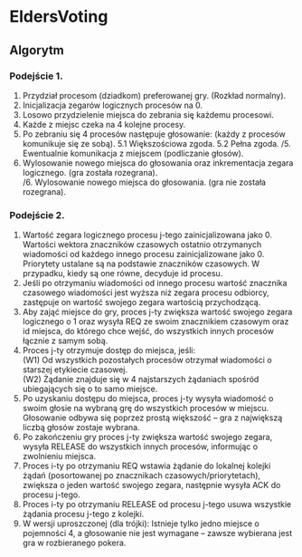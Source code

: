 # EldersVoting

## Algorytm

### Podejście 1.
1. Przydział procesom (dziadkom) preferowanej gry. (Rozkład normalny).
2. Inicjalizacja zegarów logicznych procesów na 0.
3. Losowo przydzielenie miejsca do zebrania się każdemu procesowi.
4. Każde z miejsc czeka na 4 kolejne procesy.
5. Po zebraniu się 4 procesów następuje głosowanie: (każdy z procesów komunikuje się ze sobą).
  5.1 Większościowa zgoda.
  5.2 Pełna zgoda.
/5. Ewentualnie komunikacja z miejscem (podliczanie głosów).
6. Wylosowanie nowego miejsca do głosowania oraz inkrementacja zegara logicznego. (gra została rozegrana).<br>
/6. Wylosowanie nowego miejsca do głosowania. (gra nie została rozegrana).

### Podejście 2.
1.  Wartość zegara logicznego procesu j-tego zainicjalizowana jako 0. Wartości wektora znaczników czasowych ostatnio otrzymanych wiadomości od każdego innego procesu zainicjalizowane jako 0. Priorytety ustalane są na podstawie znaczników czasowych. W przypadku, kiedy są one równe, decyduje id procesu.
2. Jeśli po otrzymaniu wiadomości od innego procesu wartość znacznika czasowego wiadomości jest wyższa niż zegara procesu odbiorcy, zastępuje on wartość swojego zegara wartością przychodzącą.
3. Aby zająć miejsce do gry, proces j-ty zwiększa wartość swojego zegara logicznego o 1 oraz wysyła REQ ze swoim znacznikiem czasowym oraz id miejsca, do którego chce wejść, do wszystkich innych procesów łącznie z samym sobą.
4. Proces j-ty otrzymuje dostęp do miejsca, jeśli:
  <br>(W1) Od wszystkich pozostałych procesów otrzymał wiadomości o starszej etykiecie czasowej.
  <br>(W2) Żądanie znajduje się w 4 najstarszych żądaniach spośród ubiegających się o to samo miejsce.
5. Po uzyskaniu dostępu do miejsca, proces j-ty wysyła wiadomość o swoim głosie na wybraną grę do wszystkich procesów w miejscu. Głosowanie odbywa się poprzez prostą większość – gra z największą liczbą głosów zostaje wybrana.
6. Po zakończeniu gry proces j-ty zwiększa wartość swojego zegara, wysyła RELEASE do wszystkich innych procesów, informując o zwolnieniu miejsca.
7. Proces i-ty po otrzymaniu REQ wstawia żądanie do lokalnej kolejki żądań (posortowanej po znacznikach czasowych/priorytetach), zwiększa o jeden wartość swojego zegara, następnie wysyła ACK do procesu j-tego.
8. Proces i-ty po otrzymaniu RELEASE od procesu j-tego usuwa wszystkie żądania procesu j-tego z kolejki.
9. W wersji uproszczonej (dla trójki): Istnieje tylko jedno miejsce o pojemności 4, a głosowanie nie jest wymagane – zawsze wybierana jest gra w rozbieranego pokera.
